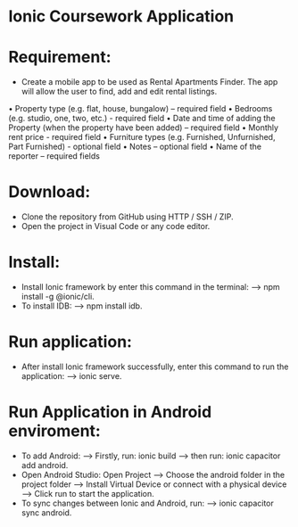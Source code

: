 # Ionic Coursework Application

# Requirement:
- Create a mobile app to be used as Rental Apartments Finder. The app will allow the user to find, add and edit rental listings. 

•	Property type (e.g. flat, house, bungalow) – required field
•	Bedrooms (e.g. studio, one, two, etc.) - required field
•	Date and time of adding the Property  (when the property have been added) – required field
•	Monthly rent price - required field
•	Furniture types (e.g. Furnished, Unfurnished, Part Furnished) - optional field
•	Notes – optional field
•	Name of the reporter – required fields

# Download:
- Clone the repository from GitHub using HTTP / SSH / ZIP.
- Open the project in Visual Code or any code editor.

# Install:
- Install Ionic framework by enter this command in the terminal: --> npm install -g @ionic/cli.
- To install IDB: --> npm install idb.

# Run application:
- After install Ionic framework successfully, enter this command to run the application: --> ionic serve.

# Run Application in Android enviroment:
- To add Android: --> Firstly, run: ionic build --> then run: ionic capacitor add android.
- Open Android Studio: Open Project --> Choose the android folder in the project folder --> Install Virtual Device or connect with a physical device --> Click run to start the application.
- To sync changes between Ionic and Android, run: --> ionic capacitor sync android.
